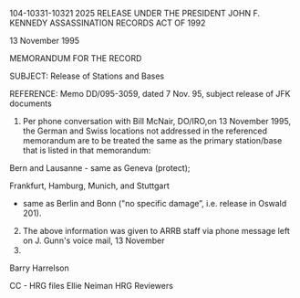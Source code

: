 104-10331-10321 2025 RELEASE UNDER THE PRESIDENT JOHN F. KENNEDY ASSASSINATION RECORDS ACT OF 1992

13 November 1995

MEMORANDUM FOR THE RECORD

SUBJECT: Release of Stations and Bases

REFERENCE: Memo DD/095-3059, dated 7 Nov. 95, subject
release of JFK documents

1. Per phone conversation with Bill McNair, DO/IRO,on
13 November 1995, the German and Swiss locations not
addressed in the referenced memorandum are to be treated the
same as the primary station/base that is listed in that
memorandum:

Bern and Lausanne - same as Geneva (protect);

Frankfurt, Hamburg, Munich, and Stuttgart
- same as Berlin and Bonn ("no specific damage”,
i.e. release in Oswald 201).

2. The above information was given to ARRB staff via
phone message left on J. Gunn's voice mail, 13 November
1995.

Barry Harrelson

CC - HRG files
Ellie Neiman
HRG Reviewers

